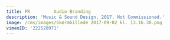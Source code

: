 ```yaml
---
title: PR         Audio Branding
description: 'Music & Sound Design, 2017. Not Commissioned.'
image: /cms/images/Skærmbillede 2017-09-02 kl. 13.16.30.png
vimeoID: '222528971'
---
```











